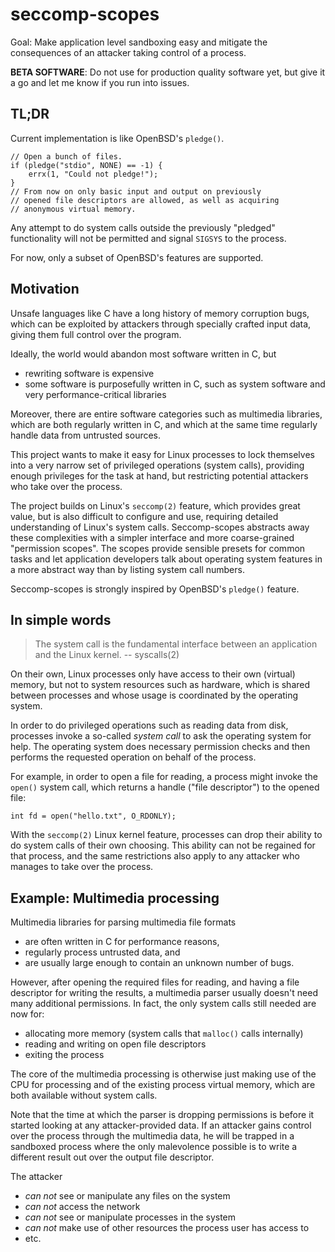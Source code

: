 # seccomp-scopes

Goal: Make application level sandboxing easy
and mitigate the consequences of an attacker taking control of a process.

  **BETA SOFTWARE**: Do not use for production quality software yet,
  but give it a go and let me know if you run into issues.

## TL;DR

Current implementation is like OpenBSD's `pledge()`.

    // Open a bunch of files.
    if (pledge("stdio", NONE) == -1) {
        errx(1, "Could not pledge!");
    }
    // From now on only basic input and output on previously
    // opened file descriptors are allowed, as well as acquiring
    // anonymous virtual memory.

Any attempt to do system calls outside the previously "pledged"
functionality will not be permitted and signal `SIGSYS` to the
process.

For now, only a subset of OpenBSD's features are supported.

## Motivation

Unsafe languages like C have a long history of memory corruption bugs,
which can be exploited by attackers through specially crafted input
data, giving them full control over the program.

Ideally, the world would abandon most software written in C, but

* rewriting software is expensive
* some software is purposefully written in C, such as system software
  and very performance-critical libraries

Moreover, there are entire software categories such as multimedia
libraries, which are both regularly written in C, and which at the
same time regularly handle data from untrusted sources.

This project wants to make it easy for Linux processes to lock
themselves into a very narrow set of privileged operations (system
calls), providing enough privileges for the task at hand, but
restricting potential attackers who take over the process.

The project builds on Linux's `seccomp(2)` feature, which provides
great value, but is also difficult to configure and use, requiring
detailed understanding of Linux's system calls.  Seccomp-scopes
abstracts away these complexities with a simpler interface and more
coarse-grained "permission scopes".  The scopes provide sensible
presets for common tasks and let application developers talk about
operating system features in a more abstract way than by listing
system call numbers.

Seccomp-scopes is strongly inspired by OpenBSD's `pledge()` feature.

## In simple words

> The system call is the fundamental interface between an application
> and the Linux kernel.  -- syscalls(2)

On their own, Linux processes only have access to their own (virtual)
memory, but not to system resources such as hardware, which is shared
between processes and whose usage is coordinated by the operating
system.

In order to do privileged operations such as reading data from disk,
processes invoke a so-called *system call* to ask the operating system
for help.  The operating system does necessary permission checks and
then performs the requested operation on behalf of the process.

For example, in order to open a file for reading, a process might
invoke the `open()` system call, which returns a handle ("file
descriptor") to the opened file:

    int fd = open("hello.txt", O_RDONLY);

With the `seccomp(2)` Linux kernel feature, processes can drop their
ability to do system calls of their own choosing.  This ability can
not be regained for that process, and the same restrictions also apply
to any attacker who manages to take over the process.

## Example: Multimedia processing

Multimedia libraries for parsing multimedia file formats

* are often written in C for performance reasons,
* regularly process untrusted data, and
* are usually large enough to contain an unknown number of bugs.

However, after opening the required files for reading, and having a
file descriptor for writing the results, a multimedia parser usually
doesn't need many additional permissions.  In fact, the only system
calls still needed are now for:

* allocating more memory (system calls that `malloc()` calls internally)
* reading and writing on open file descriptors
* exiting the process

The core of the multimedia processing is otherwise just making use of
the CPU for processing and of the existing process virtual memory,
which are both available without system calls.

Note that the time at which the parser is dropping permissions is
before it started looking at any attacker-provided data.  If an
attacker gains control over the process through the multimedia data,
he will be trapped in a sandboxed process where the only malevolence
possible is to write a different result out over the output file
descriptor.

The attacker
* *can not* see or manipulate any files on the system
* *can not* access the network
* *can not* see or manipulate processes in the system
* *can not* make use of other resources the process user has access to
* etc.
